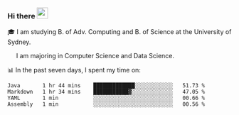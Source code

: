 ### Hi there <a href="#"><img src="https://media.giphy.com/media/hvRJCLFzcasrR4ia7z/giphy.gif" width="25px"></a>

🎓 I am studying B. of Adv. Computing and B. of Science at the University of Sydney.

     I am majoring in Computer Science and Data Science.

📊 In the past seven days, I spent my time on:
<!--START_SECTION:waka-->
```text
Java       1 hr 44 mins    █████████████░░░░░░░░░░░░   51.73 % 
Markdown   1 hr 34 mins    ███████████▓░░░░░░░░░░░░░   47.05 % 
YAML       1 min           ░░░░░░░░░░░░░░░░░░░░░░░░░   00.66 % 
Assembly   1 min           ░░░░░░░░░░░░░░░░░░░░░░░░░   00.56 % 
```
<!--END_SECTION:waka-->
